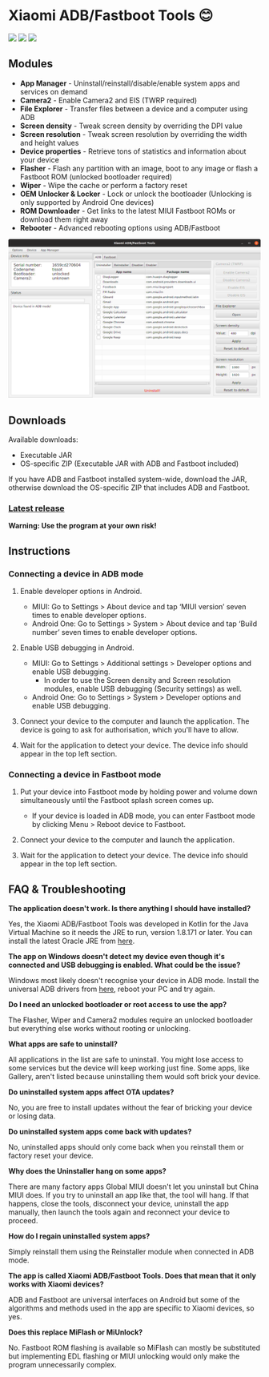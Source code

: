 # Xiaomi ADB/Fastboot Tools :blush:

![](https://img.shields.io/github/downloads/Saki-EU/XiaomiADBFastbootTools/total.svg)
![](https://img.shields.io/github/license/Saki-EU/XiaomiADBFastbootTools.svg)
[![](https://img.shields.io/twitter/url/https/github.com/Saki-EU/XiaomiADBFastbootTools.svg?style=social)](https://twitter.com/Saki_EU)

## Modules

* **App Manager** - Uninstall/reinstall/disable/enable system apps and services on demand
* **Camera2** - Enable Camera2 and EIS (TWRP required)
* **File Explorer** - Transfer files between a device and a computer using ADB
* **Screen density** - Tweak screen density by overriding the DPI value
* **Screen resolution** - Tweak screen resolution by overriding the width and height values
* **Device properties** - Retrieve tons of statistics and information about your device
* **Flasher** - Flash any partition with an image, boot to any image or flash a Fastboot ROM (unlocked bootloader required)
* **Wiper** - Wipe the cache or perform a factory reset
* **OEM Unlocker & Locker** - Lock or unlock the bootloader (Unlocking is only supported by Android One devices)
* **ROM Downloader** - Get links to the latest MIUI Fastboot ROMs or download them right away
* **Rebooter** - Advanced rebooting options using ADB/Fastboot

![](screenshot.png)

## Downloads

Available downloads:

* Executable JAR
* OS-specific ZIP (Executable JAR with ADB and Fastboot included)

If you have ADB and Fastboot installed system-wide, download the JAR, otherwise download the OS-specific ZIP that includes ADB and Fastboot.

### [Latest release](https://github.com/Saki-EU/XiaomiADBFastbootTools/releases/latest)

**Warning: Use the program at your own risk!**

## Instructions

### Connecting a device in ADB mode

1. Enable developer options in Android.

    * MIUI: Go to Settings > About device and tap ‘MIUI version’ seven times to enable developer options.
    * Android One: Go to Settings > System > About device and tap ‘Build number’ seven times to enable developer options.

2. Enable USB debugging in Android.

    * MIUI: Go to Settings > Additional settings > Developer options and enable USB debugging.
        * In order to use the Screen density and Screen resolution modules, enable USB debugging (Security settings) as well.
    * Android One: Go to Settings > System > Developer options and enable USB debugging.

3. Connect your device to the computer and launch the application. The device is going to ask for authorisation, which you'll have to allow.

4. Wait for the application to detect your device. The device info should appear in the top left section.

### Connecting a device in Fastboot mode

1. Put your device into Fastboot mode by holding power and volume down simultaneously until the Fastboot splash screen comes up.

    * If your device is loaded in ADB mode, you can enter Fastboot mode by clicking Menu > Reboot device to Fastboot.

2. Connect your device to the computer and launch the application.

3. Wait for the application to detect your device. The device info should appear in the top left section.

## FAQ & Troubleshooting

**The application doesn't work. Is there anything I should have installed?**

Yes, the Xiaomi ADB/Fastboot Tools was developed in Kotlin for the Java Virtual Machine so it needs the JRE to run, version 1.8.171 or later. You can install the latest Oracle JRE from [here](https://java.com/en/download/).

**The app on Windows doesn't detect my device even though it's connected and USB debugging is enabled. What could be the issue?**

Windows most likely doesn't recognise your device in ADB mode. Install the universal ADB drivers from [here](http://dl.adbdriver.com/upload/adbdriver.zip), reboot your PC and try again.

**Do I need an unlocked bootloader or root access to use the app?**

The Flasher, Wiper and Camera2 modules require an unlocked bootloader but everything else works without rooting or unlocking.

**What apps are safe to uninstall?**

All applications in the list are safe to uninstall. You might lose access to some services but the device will keep working just fine. Some apps, like Gallery, aren't listed because uninstalling them would soft brick your device.

**Do uninstalled system apps affect OTA updates?**

No, you are free to install updates without the fear of bricking your device or losing data.

**Do uninstalled system apps come back with updates?**

No, uninstalled apps should only come back when you reinstall them or factory reset your device.

**Why does the Uninstaller hang on some apps?**

There are many factory apps Global MIUI doesn't let you uninstall but China MIUI does. If you try to uninstall an app like that, the tool will hang. If that happens, close the tools, disconnect your device, uninstall the app manually, then launch the tools again and reconnect your device to proceed.

**How do I regain uninstalled system apps?**

Simply reinstall them using the Reinstaller module when connected in ADB mode.

**The app is called Xiaomi ADB/Fastboot Tools. Does that mean that it only works with Xiaomi devices?**

ADB and Fastboot are universal interfaces on Android but some of the algorithms and methods used in the app are specific to Xiaomi devices, so yes.

**Does this replace MiFlash or MiUnlock?**

No. Fastboot ROM flashing is available so MiFlash can mostly be substituted but implementing EDL flashing or MIUI unlocking would only make the program unnecessarily complex.
